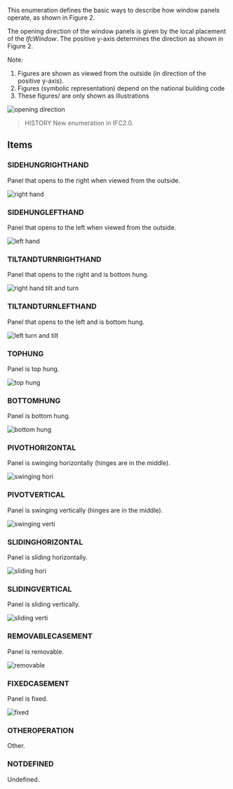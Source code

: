 This enumeration defines the basic ways to describe how window panels operate, as shown in Figure 2.

<!-- end of short definition -->


The opening direction of the window panels is given by the local placement of the _IfcWindow_. The positive y-axis determines the direction as shown in Figure 2.

Note:

1. Figures are shown as viewed from the outside (in direction of the positive y-axis).
2. Figures (symbolic representation) depend on the national building code
3. These figures/ are only shown as illustrations

![opening direction](../../../../figures/ifcwindowpaneloperationenum-fig13.gif "Figure 2 — Window panel directions")

> HISTORY New enumeration in IFC2.0.

## Items

### SIDEHUNGRIGHTHAND

Panel that opens to the right when viewed from the outside.

![right hand](../../../../figures/ifcwindowpaneloperationenum-fig01.gif)

### SIDEHUNGLEFTHAND

Panel that opens to the left when viewed from the outside.

![left hand](../../../../figures/ifcwindowpaneloperationenum-fig02.gif)

### TILTANDTURNRIGHTHAND

Panel that opens to the right and is bottom hung.

![right hand tilt and turn](../../../../figures/ifcwindowpaneloperationenum-fig03.gif)

### TILTANDTURNLEFTHAND

Panel that opens to the left and is bottom hung.

![left turn and tilt](../../../../figures/ifcwindowpaneloperationenum-fig04.gif)

### TOPHUNG

Panel is top hung.

![top hung](../../../../figures/ifcwindowpaneloperationenum-fig05.gif)

### BOTTOMHUNG

Panel is bottom hung.

![bottom hung](../../../../figures/ifcwindowpaneloperationenum-fig06.gif)

### PIVOTHORIZONTAL

Panel is swinging horizontally (hinges are in the middle).

![swinging hori](../../../../figures/ifcwindowpaneloperationenum-fig07.gif)

### PIVOTVERTICAL

Panel is swinging vertically (hinges are in the middle).

![swinging verti](../../../../figures/ifcwindowpaneloperationenum-fig08.gif)

### SLIDINGHORIZONTAL

Panel is sliding horizontally.

![sliding hori](../../../../figures/ifcwindowpaneloperationenum-fig09.gif)

### SLIDINGVERTICAL

Panel is sliding vertically.

![sliding verti](../../../../figures/ifcwindowpaneloperationenum-fig10.gif)

### REMOVABLECASEMENT

Panel is removable.

![removable](../../../../figures/ifcwindowpaneloperationenum-fig11.gif)

### FIXEDCASEMENT

Panel is fixed.

![fixed](../../../../figures/ifcwindowpaneloperationenum-fig12.gif)

### OTHEROPERATION
Other.

### NOTDEFINED
Undefined.
